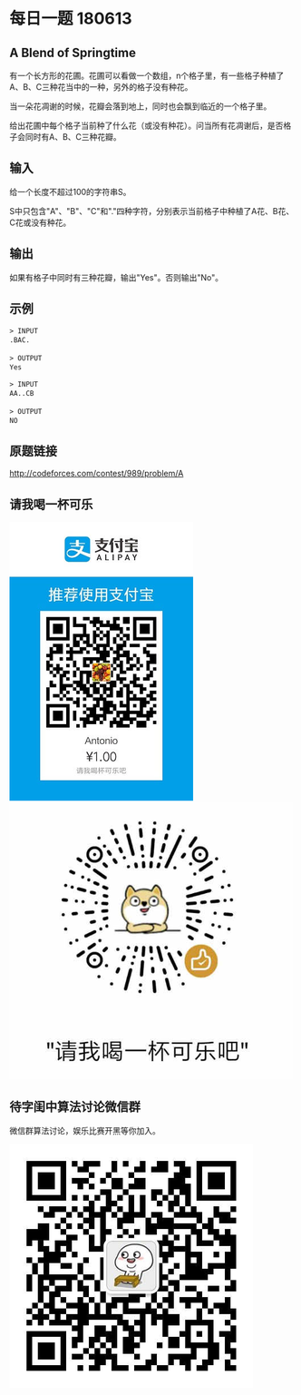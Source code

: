# 每日一题 180613

## A Blend of Springtime

有一个长方形的花圃。花圃可以看做一个数组，n个格子里，有一些格子种植了A、B、C三种花当中的一种，另外的格子没有种花。

当一朵花凋谢的时候，花瓣会落到地上，同时也会飘到临近的一个格子里。

给出花圃中每个格子当前种了什么花（或没有种花）。问当所有花凋谢后，是否格子会同时有A、B、C三种花瓣。

## 输入

给一个长度不超过100的字符串S。

S中只包含"A"、"B"、"C"和"."四种字符，分别表示当前格子中种植了A花、B花、C花或没有种花。

## 输出

如果有格子中同时有三种花瓣，输出"Yes"。否则输出"No"。

## 示例

```
> INPUT
.BAC.

> OUTPUT
Yes
```

```
> INPUT
AA..CB

> OUTPUT
NO
```

## 原题链接

http://codeforces.com/contest/989/problem/A


## 请我喝一杯可乐

![](https://raw.githubusercontent.com/Inapt19/Resource/master/bonus_QR.jpg)
![](https://raw.githubusercontent.com/Inapt19/Resource/master/wechat_bonus_qr.jpg)

## 待字闺中算法讨论微信群

微信群算法讨论，娱乐比赛开黑等你加入。

![](https://raw.githubusercontent.com/Inapt19/Resource/master/wechat_QR.jpg)
